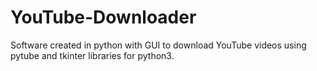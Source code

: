 # YouTube-Downloader

Software created in python with GUI to download YouTube videos using pytube and tkinter libraries for python3.

